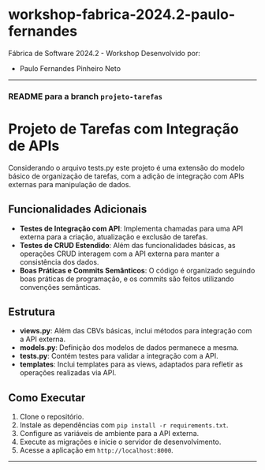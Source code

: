 # workshop-fabrica-2024.2-paulo-fernandes
 Fábrica de Software 2024.2 - Workshop
 Desenvolvido por: 
 - Paulo Fernandes Pinheiro Neto

---

### README para a branch `projeto-tarefas`

# Projeto de Tarefas com Integração de APIs

Considerando o arquivo tests.py este projeto é uma extensão do modelo básico de organização de tarefas, com a adição de integração com APIs externas para manipulação de dados.

## Funcionalidades Adicionais

- **Testes de Integração com API**: Implementa chamadas para uma API externa para a criação, atualização e exclusão de tarefas.
- **Testes de CRUD Estendido**: Além das funcionalidades básicas, as operações CRUD interagem com a API externa para manter a consistência dos dados.
- **Boas Práticas e Commits Semânticos**: O código é organizado seguindo boas práticas de programação, e os commits são feitos utilizando convenções semânticas.

## Estrutura

- **views.py**: Além das CBVs básicas, inclui métodos para integração com a API externa.
- **models.py**: Definição dos modelos de dados permanece a mesma.
- **tests.py**: Contém testes para validar a integração com a API.
- **templates**: Inclui templates para as views, adaptados para refletir as operações realizadas via API.

## Como Executar

1. Clone o repositório.
2. Instale as dependências com `pip install -r requirements.txt`.
3. Configure as variáveis de ambiente para a API externa.
4. Execute as migrações e inicie o servidor de desenvolvimento.
5. Acesse a aplicação em `http://localhost:8000`.

--- 
